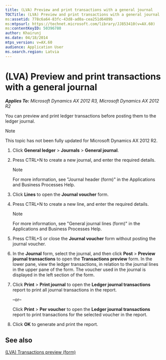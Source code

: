 ```yaml
---
title: (LVA) Preview and print transactions with a general journal
TOCTitle: (LVA) Preview and print transactions with a general journal
ms:assetid: 778c6a64-83fc-43d8-ad0a-cea251d6489b
ms:mtpsurl: https://technet.microsoft.com/library/JJ853410(v=AX.60)
ms:contentKeyID: 50396780
author: Khairunj
ms.date: 04/18/2014
mtps_version: v=AX.60
audience: Application User
ms.search.region: Latvia
---
```


# (LVA) Preview and print transactions with a general journal 


_**Applies To:** Microsoft Dynamics AX 2012 R3, Microsoft Dynamics AX 2012 R2_

You can preview and print ledger transactions before posting them to the ledger journal.


> [!NOTE]
> <P>This topic has not been fully updated for Microsoft Dynamics AX 2012 R2.</P>



1.  Click **General ledger** \> **Journals** \> **General journal**.

2.  Press CTRL+N to create a new journal, and enter the required details.
    

    > [!NOTE]
    > <P>For more information, see "Journal header (form)" in the Applications and Business Processes Help.</P>



3.  Click **Lines** to open the **Journal voucher** form.

4.  Press CTRL+N to create a new line, and enter the required details.
    

    > [!NOTE]
    > <P>For more information, see "General journal lines (form)" in the Applications and Business Processes Help.</P>



5.  Press CTRL+S or close the **Journal voucher** form without posting the journal voucher.

6.  In the **Journal** form, select the journal, and then click **Post** \> **Preview journal transactions** to open the **Transactions preview** form. In the lower pane, view the ledger transactions, in relation to the journal lines in the upper pane of the form. The voucher used in the journal is displayed in the left section of the form.

7.  Click **Print** \> **Print journal** to open the **Ledger journal transactions** report to print all journal transactions in the report.
    
    –or–
    
    Click **Print** \> **Per voucher** to open the **Ledger journal transactions** report to print transactions for the selected voucher in the report.

8.  Click **OK** to generate and print the report.

## See also

[(LVA) Transactions preview (form)](https://technet.microsoft.com/library/jj731049\(v=ax.60\))

  


